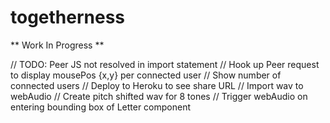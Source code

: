 # togetherness

** Work In Progress **

// TODO: Peer JS not resolved in import statement
// Hook up Peer request to display mousePos {x,y} per connected user
// Show number of connected users
// Deploy to Heroku to see share URL
// Import wav to webAudio
// Create pitch shifted wav for 8 tones
// Trigger webAudio on entering bounding box of Letter component

